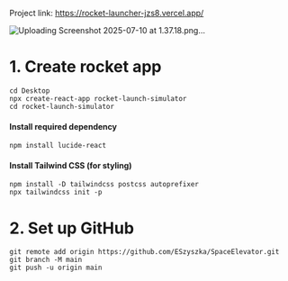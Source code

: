 
Project link: https://rocket-launcher-jzs8.vercel.app/

![Uploading Screenshot 2025-07-10 at 1.37.18.png…]()


# 1. Create rocket app 

```
cd Desktop
npx create-react-app rocket-launch-simulator
cd rocket-launch-simulator
```

#### Install required dependency
```
npm install lucide-react
```

#### Install Tailwind CSS (for styling)
```
npm install -D tailwindcss postcss autoprefixer
npx tailwindcss init -p
```


# 2. Set up GitHub 
```
git remote add origin https://github.com/ESzyszka/SpaceElevator.git
git branch -M main
git push -u origin main
```
